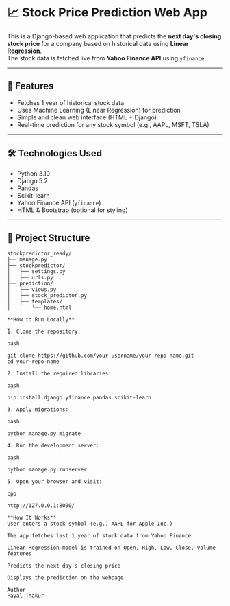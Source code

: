 # 📈 Stock Price Prediction Web App

This is a Django-based web application that predicts the **next day's closing stock price** for a company based on historical data using **Linear Regression**.  
The stock data is fetched live from **Yahoo Finance API** using `yfinance`.

---

## 🚀 Features

- Fetches 1 year of historical stock data
- Uses Machine Learning (Linear Regression) for prediction
- Simple and clean web interface (HTML + Django)
- Real-time prediction for any stock symbol (e.g., AAPL, MSFT, TSLA)

---

## 🛠️ Technologies Used

- Python 3.10
- Django 5.2
- Pandas
- Scikit-learn
- Yahoo Finance API (`yfinance`)
- HTML & Bootstrap (optional for styling)

---

## 📂 Project Structure

```plaintext
stockpredictor_ready/
├── manage.py
├── stockpredictor/
│   ├── settings.py
│   ├── urls.py
├── prediction/
│   ├── views.py
│   ├── stock_predictor.py
│   ├── templates/
│       └── home.html

**How to Run Locally**
_
1. Clone the repository:

bash

git clone https://github.com/your-username/your-repo-name.git
cd your-repo-name

2. Install the required libraries:

bash

pip install django yfinance pandas scikit-learn

3. Apply migrations:

bash

python manage.py migrate

4. Run the development server:

bash

python manage.py runserver

5. Open your browser and visit:

cpp

http://127.0.0.1:8000/

**How It Works**
User enters a stock symbol (e.g., AAPL for Apple Inc.)

The app fetches last 1 year of stock data from Yahoo Finance

Linear Regression model is trained on Open, High, Low, Close, Volume features

Predicts the next day's closing price

Displays the prediction on the webpage

Author
Payal Thakur
